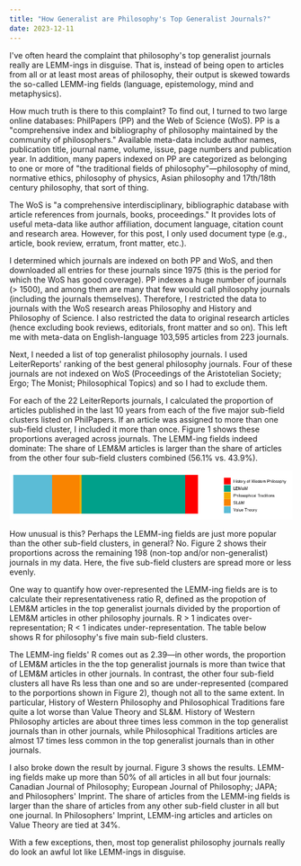 ```yaml
---
title: "How Generalist are Philosophy's Top Generalist Journals?"
date: 2023-12-11
---
```


I've often heard the complaint that philosophy's top generalist journals really are LEMM-ings in disguise. That is, instead of being open to articles from all or at least most areas of philosophy, their output is skewed towards the so-called LEMM-ing fields (language, epistemology, mind and metaphysics).

How much truth is there to this complaint? To find out, I turned to two large online databases: PhilPapers (PP) and the Web of Science (WoS). PP is a "comprehensive index and bibliography of philosophy maintained by the community of philosophers." Available meta-data include author names, publication title, journal name, volume, issue, page numbers and publication year. In addition, many papers indexed on PP are categorized as belonging to one or more of "the traditional fields of philosophy"—philosophy of mind, normative ethics, philosophy of physics, Asian philosophy and 17th/18th century philosophy, that sort of thing.

The WoS is "a comprehensive interdisciplinary, bibliographic database with article references from journals, books, proceedings." It provides lots of useful meta-data like author affiliation, document language, citation count and research area. However, for this post, I only used document type (e.g., article, book review, erratum, front matter, etc.).

I determined which journals are indexed on both PP and WoS, and then downloaded all entries for these journals since 1975 (this is the period for which the WoS has good coverage). PP indexes a huge number of journals (> 1500), and among them are many that few would call philosophy journals (including the journals themselves). Therefore, I restricted the data to journals with the WoS research areas Philosophy and History and Philosophy of Science. I also restricted the data to original research articles (hence excluding book reviews, editorials, front matter and so on). This left me with meta-data on English-language 103,595 articles from 223 journals.

Next, I needed a list of top generalist philosophy journals. I used LeiterReports' ranking of the best general philosophy journals. Four of these journals are not indexed on WoS (Proceedings of the Aristotelian Society; Ergo; The Monist; Philosophical Topics) and so I had to exclude them.

For each of the 22 LeiterReports journals, I calculated the proportion of articles published in the last 10 years from each of the five major sub-field clusters listed on PhilPapers. If an article was assigned to more than one sub-field cluster, I included it more than once. Figure 1 shows these proportions averaged across journals. The LEMM-ing fields indeed dominate: The share of LEM&M articles is larger than the share of articles from the other four sub-field clusters combined (56.1% vs. 43.9%).

![Figure 1](/_assets/post1/fig1.png)

How unusual is this? Perhaps the LEMM-ing fields are just more popular than the other sub-field clusters, in general? No. Figure 2 shows their proportions across the remaining 198 (non-top and/or non-generalist) journals in my data. Here, the five sub-field clusters are spread more or less evenly.

One way to quantify how over-represented the LEMM-ing fields are is to calculate their representativeness ratio R, defined as the propotion of LEM&M articles in the top generalist journals divided by the proportion of LEM&M articles in other philosophy journals. R > 1 indicates over-representation; R < 1 indicates under-representation. The table below shows R for philosophy's five main sub-field clusters.

The LEMM-ing fields' R comes out as 2.39—in other words, the proportion of LEM&M articles in the the top generalist journals is more than twice that of LEM&M articles in other journals. In contrast, the other four sub-field clusters all have Rs less than one and so are under-represented (compared to the porportions shown in Figure 2), though not all to the same extent. In particular, History of Western Philosophy and Philosophical Traditions fare quite a lot worse than Value Theory and SL&M. History of Western Philosophy articles are about three times less common in the top generalist journals than in other journals, while Philosophical Traditions articles are almost 17 times less common in the top generalist journals than in other journals.

I also broke down the result by journal. Figure 3 shows the results. LEMM-ing fields make up more than 50% of all articles in all but four journals: Canadian Journal of Philosophy; European Journal of Philosophy; JAPA; and Philosophers' Imprint. The share of articles from the LEMM-ing fields is larger than the share of articles from any other sub-field cluster in all but one journal. In Philosophers' Imprint, LEMM-ing articles and articles on Value Theory are tied at 34%.

With a few exceptions, then, most top generalist philosophy journals really do look an awful lot like LEMM-ings in disguise.
